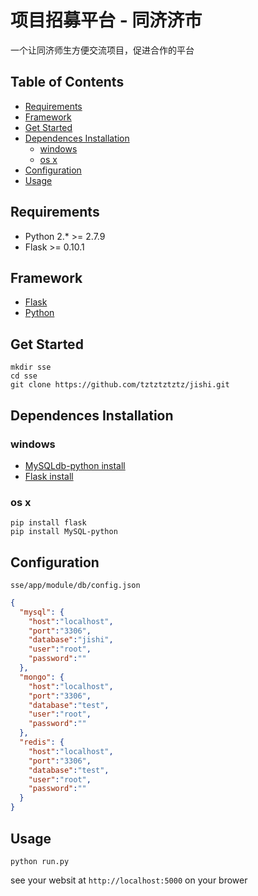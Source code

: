# 项目招募平台 - 同济济市

一个让同济师生方便交流项目，促进合作的平台

## Table of Contents

- [Requirements](#requirements)
- [Framework](#framework)
- [Get Started](#get-started)
- [Dependences Installation](#dependences-installation)
   - [windows](#windows)
   - [os x](#os-x)
- [Configuration](#configuration)
- [Usage](#usage)



## Requirements

- Python 2.* >= 2.7.9
- Flask >= 0.10.1

## Framework
  - [Flask](http://docs.jinkan.org/docs/flask/)
  - [Python](https://www.python.org/)
    
## Get Started

```shell
mkdir sse
cd sse
git clone https://github.com/tztztztztz/jishi.git
```

## Dependences Installation

### windows
  - [MySQLdb-python install](http://www.codegood.com/archives/129)
  - [Flask install](http://docs.jinkan.org/docs/flask/installation.html)
  
### os x
  ```shell
  pip install flask
  pip install MySQL-python
  ```
## Configuration
`sse/app/module/db/config.json`
```json
{
  "mysql": {
    "host":"localhost",
    "port":"3306",
    "database":"jishi",
    "user":"root",
    "password":""
  },
  "mongo": {
    "host":"localhost",
    "port":"3306",
    "database":"test",
    "user":"root",
    "password":""
  },
  "redis": {
    "host":"localhost",
    "port":"3306",
    "database":"test",
    "user":"root",
    "password":""
  }
}
```
## Usage

```shell
python run.py
```
see your websit at `http://localhost:5000` on your brower
